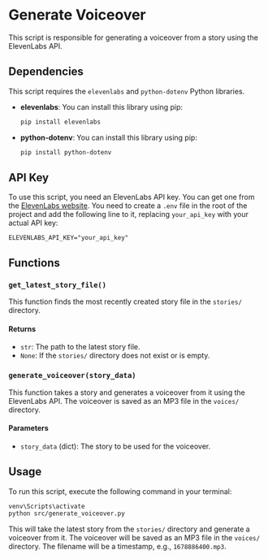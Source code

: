 
# Generate Voiceover

This script is responsible for generating a voiceover from a story using the ElevenLabs API.

## Dependencies

This script requires the `elevenlabs` and `python-dotenv` Python libraries.

- **elevenlabs**: You can install this library using pip:
  ```bash
  pip install elevenlabs
  ```
- **python-dotenv**: You can install this library using pip:
    ```bash
    pip install python-dotenv
    ```

## API Key

To use this script, you need an ElevenLabs API key. You can get one from the [ElevenLabs website](https://elevenlabs.io/). You need to create a `.env` file in the root of the project and add the following line to it, replacing `your_api_key` with your actual API key:

```
ELEVENLABS_API_KEY="your_api_key"
```

## Functions

### `get_latest_story_file()`

This function finds the most recently created story file in the `stories/` directory.

#### Returns

- `str`: The path to the latest story file.
- `None`: If the `stories/` directory does not exist or is empty.

### `generate_voiceover(story_data)`

This function takes a story and generates a voiceover from it using the ElevenLabs API. The voiceover is saved as an MP3 file in the `voices/` directory.

#### Parameters

- `story_data` (dict): The story to be used for the voiceover.

## Usage

To run this script, execute the following command in your terminal:

```bash
venv\Scripts\activate
python src/generate_voiceover.py
```

This will take the latest story from the `stories/` directory and generate a voiceover from it. The voiceover will be saved as an MP3 file in the `voices/` directory. The filename will be a timestamp, e.g., `1678886400.mp3`.
